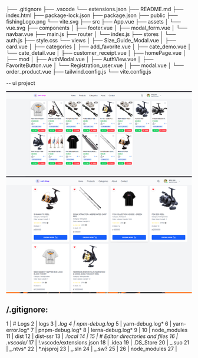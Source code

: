 ├── .gitignore
├── .vscode
└── extensions.json
├── README.md
├── index.html
├── package-lock.json
├── package.json
├── public
├── fishingLogo.png
└── vite.svg
├── src
├── App.vue
├── assets
│ └── vue.svg
├── components
│ ├── footer.vue
│ ├── modal_form.vue
│ └── navbar.vue
├── main.js
├── router
│ └── index.js
├── stores
│ └── auth.js
├── style.css
└── views
│ ├── Size_Guide_Modal.vue
│ ├── card.vue
│ ├── categories
│ ├── add_favorite.vue
│ ├── cate_demo.vue
│ └── cate_detail.vue
│ ├── customer_receipt.vue
│ ├── homePage.vue
│ ├── mod
│ ├── AuthModal.vue
│ ├── AuthView.vue
│ ├── FavoriteButton.vue
│ └── Registration_user.vue
│ ├── modal.vue
│ └── order_product.vue
├── tailwind.config.js
└── vite.config.js

-- ui project

![Logo](/src//assets//preview.png)
![Logo](/src//assets/preview_add.png)

## /.gitignore:

1 | # Logs
2 | logs
3 | _.log
4 | npm-debug.log_
5 | yarn-debug.log*
6 | yarn-error.log*
7 | pnpm-debug.log*
8 | lerna-debug.log*
9 |
10 | node_modules
11 | dist
12 | dist-ssr
13 | _.local
14 |
15 | # Editor directories and files
16 | .vscode/_
17 | !.vscode/extensions.json
18 | .idea
19 | .DS_Store
20 | _.suo
21 | _.ntvs*
22 | *.njsproj
23 | _.sln
24 | _.sw?
25 |
26 | node_modules
27 |

